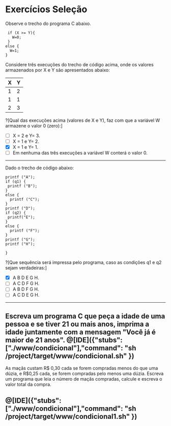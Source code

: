 # Exercícios Seleção

Observe o trecho do programa C abaixo.
``` 
 if (X >= Y){
   W=0;
 }  
else { 
  W=1;
}
```
Considere três execuções do trecho de código acima, onde os valores armazenados por X e Y são apresentados abaixo:

| X | Y |
|---|---|
| 1 | 2 |
| 1 | 1 |
| 2 | 3 |

?[Qual das execuções acima (valores de X e Y), faz com que a variável W armazene o valor 0 (zero):]
-[ ] X = 2 e Y= 3.
-[ ] X = 1 e Y= 2.
-[x] X = 1 e Y= 1.
-[ ] Em nenhuma das três execuções a variável W conterá o valor 0.
----
Dado o trecho de código abaixo:
```
printf ("A");
if (q1) {
 printf ("B");
}
else {
  printf ("C");
}
printf ("D");
if (q2) {
 printf("E");
}
else {
  printf ("F");
}
printf ("G");
printf ("H");

}
```
?[Que sequência será impressa pelo programa, caso as condições q1 e q2 sejam verdadeiras:]
-[x] A B D E G H.
-[ ] A C D F G H.
-[ ] A B D F G H.
-[ ] A C D E G H.
----

Escreva um programa C que peça a idade de uma pessoa e se tiver 21 ou mais anos, imprima a idade juntamente com a mensagem "Você já é maior de 21 anos".
@[IDE]({"stubs": ["./www/condicional"],"command": "sh /project/target/www/condicional.sh"
})
---
As maçãs custam R$ 0,30 cada se forem compradas menos do que uma dúzia, e R$0,25 cada, se forem compradas pelo menos uma dúzia. Escreva um programa que leia o número de maçãs compradas, calcule e escreva o valor total da compra.

@[IDE]({"stubs": ["./www/condicional"],"command": "sh /project/target/www/condicional1.sh"
})
---
